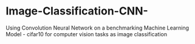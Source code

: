 # Image-Classification-CNN-
Using Convolution Neural Network on a benchmarking Machine Learning Model - cifar10 for computer vision tasks as image classification
